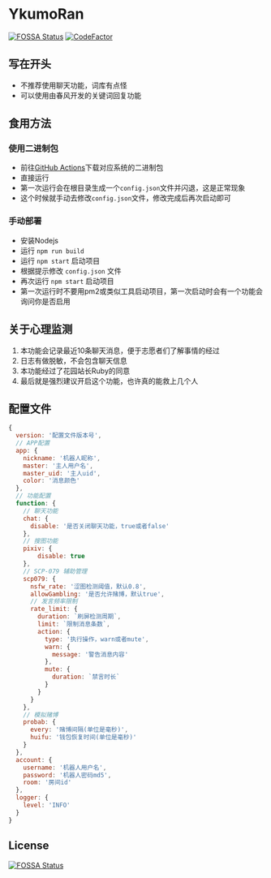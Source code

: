 # YkumoRan

[![FOSSA Status](https://app.fossa.com/api/projects/git%2Bgithub.com%2Fiirose-tools%2FYakumoRan.svg?type=shield)](https://app.fossa.com/projects/git%2Bgithub.com%2Fiirose-tools%2FYakumoRan?ref=badge_shield)
[![CodeFactor](https://www.codefactor.io/repository/github/iirose-tools/yakumoran/badge)](https://www.codefactor.io/repository/github/iirose-tools/yakumoran)

## 写在开头

- 不推荐使用聊天功能，词库有点怪
- 可以使用由春风开发的关键词回复功能

## 食用方法

### 使用二进制包

- 前往[GitHub Actions](https://github.com/iirose-tools/YakumoRan/actions/workflows/build.yml)下载对应系统的二进制包
- 直接运行
- 第一次运行会在根目录生成一个`config.json`文件并闪退，这是正常现象
- 这个时候就手动去修改`config.json`文件，修改完成后再次启动即可

### 手动部署

- 安装Nodejs
- 运行 `npm run build`
- 运行 `npm start` 启动项目
- 根据提示修改 `config.json` 文件
- 再次运行 `npm start` 启动项目
- 第一次运行时不要用pm2或类似工具启动项目，第一次启动时会有一个功能会询问你是否启用

## 关于心理监测

1. 本功能会记录最近10条聊天消息，便于志愿者们了解事情的经过
2. 日志有做脱敏，不会包含聊天信息
3. 本功能经过了花园站长Ruby的同意
4. 最后就是强烈建议开启这个功能，也许真的能救上几个人

## 配置文件

```javascript
{
  version: '配置文件版本号',
  // APP配置
  app: {
    nickname: '机器人昵称',
    master: '主人用户名',
    master_uid: '主人uid',
    color: '消息颜色'
  },
  // 功能配置
  function: {
    // 聊天功能
    chat: {
      disable: '是否关闭聊天功能，true或者false'
    },
    // 搜图功能
    pixiv: {
        disable: true
    },
    // SCP-079 辅助管理
    scp079: {
      nsfw_rate: '涩图检测阈值，默认0.8',
      allowGambling: '是否允许赌博，默认true',
      // 发言频率限制
      rate_limit: {
        duration: `刷屏检测周期`,
        limit: `限制消息条数`,
        action: {
          type: '执行操作，warn或者mute',
          warn: {
            message: '警告消息内容'
          },
          mute: {
            duration: `禁言时长`
          }
        }
      }
    },
    // 模拟赌博
    probab: {
      every: '赌博间隔(单位是毫秒)',
      huifu: '钱包恢复时间(单位是毫秒)'
    }
  },
  account: {
    username: '机器人用户名',
    password: '机器人密码md5',
    room: '房间id'
  },
  logger: {
    level: 'INFO'
  }
}
```

## License

[![FOSSA Status](https://app.fossa.com/api/projects/git%2Bgithub.com%2Fiirose-tools%2FYakumoRan.svg?type=large)](https://app.fossa.com/projects/git%2Bgithub.com%2Fiirose-tools%2FYakumoRan?ref=badge_large)
